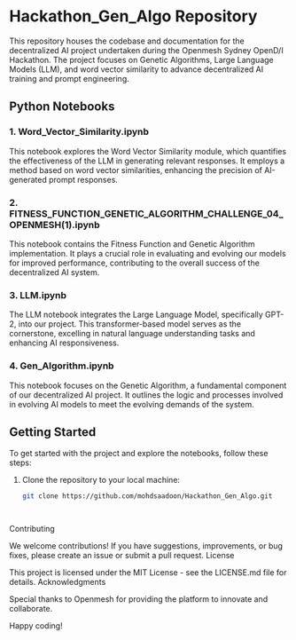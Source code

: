 # Hackathon_Gen_Algo Repository

This repository houses the codebase and documentation for the decentralized AI project undertaken during the Openmesh Sydney OpenD/I Hackathon. The project focuses on Genetic Algorithms, Large Language Models (LLM), and word vector similarity to advance decentralized AI training and prompt engineering.

## Python Notebooks

### 1. Word_Vector_Similarity.ipynb

This notebook explores the Word Vector Similarity module, which quantifies the effectiveness of the LLM in generating relevant responses. It employs a method based on word vector similarities, enhancing the precision of AI-generated prompt responses.

### 2. FITNESS_FUNCTION_GENETIC_ALGORITHM_CHALLENGE_04_OPENMESH(1).ipynb

This notebook contains the Fitness Function and Genetic Algorithm implementation. It plays a crucial role in evaluating and evolving our models for improved performance, contributing to the overall success of the decentralized AI system.

### 3. LLM.ipynb

The LLM notebook integrates the Large Language Model, specifically GPT-2, into our project. This transformer-based model serves as the cornerstone, excelling in natural language understanding tasks and enhancing AI responsiveness.

### 4. Gen_Algorithm.ipynb

This notebook focuses on the Genetic Algorithm, a fundamental component of our decentralized AI project. It outlines the logic and processes involved in evolving AI models to meet the evolving demands of the system.

## Getting Started

To get started with the project and explore the notebooks, follow these steps:

1. Clone the repository to your local machine:

   ```bash
   git clone https://github.com/mohdsaadoon/Hackathon_Gen_Algo.git




Contributing

We welcome contributions! If you have suggestions, improvements, or bug fixes, please create an issue or submit a pull request.
License

This project is licensed under the MIT License - see the LICENSE.md file for details.
Acknowledgments

Special thanks to Openmesh for providing the platform to innovate and collaborate.

Happy coding!
